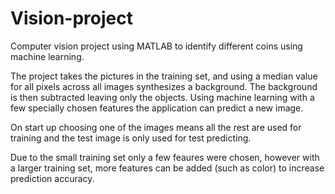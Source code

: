 # Vision-project
Computer vision project using MATLAB to identify different coins using machine learning.

The project takes the pictures in the training set, and using a median value for all pixels across all images synthesizes a background.
The background is then subtracted leaving only the objects. 
Using machine learning with a few specially chosen features the application can predict a new image.

On start up choosing one of the images means all the rest are used for training and the test image is only used for test predicting.

Due to the small training set only a few feaures were chosen, however with a larger training set, more features can be added (such as color) to increase prediction accuracy.
